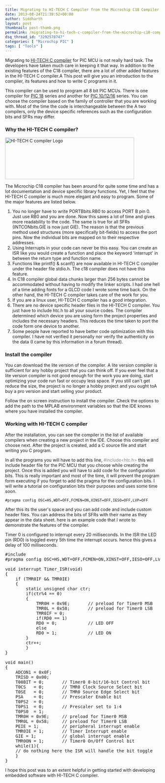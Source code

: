 ```yaml
---
title: Migrating to HI-TECH C Compiler from the Microchip C18 Compiler
date: 2013-08-24T21:39:52+00:00
author: Siddharth
layout: post
thumbnail: post-thumb.png
permalink: /migrating-to-hi-tech-c-compiler-from-the-microchip-c18-compiler/
dsq_thread_id: "3292578747"
categories: [ "Microchip PIC" ]
tags: [ "Tools" ]
---
```


Migrating to <a title="Visit Microchip Product Page" href="http://www.microchip.com/stellent/idcplg?IdcService=SS_GET_PAGE&nodeId=1406&dDocName=en535448" target="_blank">HI-TECH C compiler</a> for PIC MCU is not really hard task. The developers have taken much care in keeping it that way. In addition to the existing features of the C18 compiler, there are a lot of other added features in the HI-TECH C compiler.A This post will give you an introduction to the compiler, its features and how to write C programs in it.

This compiler can be used to program all 8 bit PIC MCUs. There is one compiler for <a title="Download Compiler Here" href="http://www.microchip.com/stellent/idcplg?IdcService=SS_GET_PAGE&nodeId=1406&dDocName=en542861" target="_blank">PIC 18</a> series and another for <a title="Download Compiler Here" href="http://www.microchip.com/stellent/idcplg?IdcService=SS_GET_PAGE&nodeId=1406&dDocName=en542849" target="_blank">PIC 10/12/16</a> series. You can choose the compiler based on the family of controller that you are working with. Most of the time the code is interchangeable between the A two compilers, only the device specific references such as the configuration bits and SFRs may differ.

### Why the HI-TECH C compiler?

<img class="aligncenter size-full wp-image-1813" src="/images/posts/2013/08/HTSoft.gif" alt="HI-TECH C compiler Logo" width="420" height="136" />
  
The Microchip C18 compiler has been around for quite some time and has a lot documentation and device specific library functions. Yet, I feel that the HI-TECH C compiler is much more elegant and easy to program. Some of the major features are listed below.

  1. You no longer have to write PORTBbits.RB0 to access PORT B pin 0. Just use RB0 and you are done. Now this saves a lot of time and gives more readability to the code. The same is true for all SFRs (INTCONbits.GIE is now just GIE). The reason is that the previous method used structures (more specifically bit-fields) to access the port pins. Now the individual bits are mapped on to their respective addresses.
  2. Using Interrupts in your code can never be this easy. You can create an ISR like you would create a function and place the keyword 'interrupt' in between the return type and function name.
  3. Functions like printf() & scanf() are now available in HI-TECH C compiler under the header file stdio.h. The c18 compiler does not have this feature.
  4. In C18 compiler global data chunks larger than 256 bytes cannot be accommodated without having to modify the linker scripts. I had one hell of a time adding fonts for a GLCD code I wrote some time back. On the other hand, the HI-TECH C compiler takes care of the work for you.
  5. If you are a linux user, HI-TECH C compiler has a good integration.
  6. There are no device specific header files in the HI-TECH C compiler. You just have to include htc.h to all your source codes. The compiler determined which device you are using form the project properties and includes the necessary headers. This reduces the time taken to port the code form one device to another.
  7. Some people have reported to have better code optimization with this compiler. I have not verified it personally nor verify the authenticity on the data (I came by this information in a forum thread).

### Install the compiler

You can download the lite version of the compiler. A lite version compiler is sufficient for any hobby project that you can think off. If you ever feel that a lite version compiler is not good enough for the work you are doing, start optimizing your code run fast or occupy less space. If you still can't get reduce the size, the project is no longer a hobby project and you ought toA buy a pro version and start selling your product.

Follow the on screen instruction to install the compiler. Check the options to add the path to the MPLAB environment variables so that the IDE knows where you have installed the compiler.

### Working with HI-TECH C compiler

After the installation, you can see the compiler in the list of available compilers when creating a new project in the IDE. Choose this compiler and choose next. After the project is created, add a C source file and start writing you C program.

In all the programs you will have to add this line, <span style="color: #888888;">#include<htc.h></span> this will include header file for the PIC MCU that you choose while creating the project. Once this is added you will have to add code for the configuration bits. This is really important and most of the time, it will prevent the program form executing if you forget to add the pragma for the configuration bits. I will write a tutorial on configuration bits their purposes and uses some time soon.

`#pragma config OSC=HS,WDT=OFF,FCMEN=ON,XINST=OFF,IESO=OFF,LVP=OFF`

After this its the user's space and you can add code and include custom header files. You can address the bits of SFRs with their name as they appear in the data sheet. here is an example code that I wrote to demonstrate the features of the compiler.

Timer 0 is configured to interrupt every 20 milliseconds. In the ISR the LED pin (RD0) is toggled every 5th time the interrupt occurs. hence this gives a delay of 100 milliseconds.

<pre>#include<htc.h>
#pragma config OSC=HS,WDT=OFF,FCMEN=ON,XINST=OFF,IESO=OFF,LVP=OFF

void interrupt Timer_ISR(void)
{
    if (TMR0IF && TMR0IE)
    {
        static unsigned char ctr;
        if(ctr%4 == 0)
        {
            TMR0H = 0x9E;       // preload for Timer0 MSB
            TMR0L = 0x58;       // preload for Timer0 LSB
            TMR0IF = 0;
            if(RD0 == 1)
            RD0 = 0;            // LED OFF
            else
            RD0 = 1;            // LED ON
        }
        ctr++;
        }
}

void main()
{
    ADCON1 = 0x0F;
    TRISD = 0x00;
    T08BIT = 0;       // Timer0 8-bit/16-bit Control bit
    T0CS   = 0;       // TMR0 Clock Source Select bit
    T0SE   = 0;       // TMR0 Source Edge Select bit
    PSA    = 0;       // Prescaler Enable bit
    T0PS2  = 0;
    T0PS1  = 0;       // Prescaler set to 1:4
    T0PS0  = 1;
    TMR0H = 0x9E;     // preload for Timer0 MSB
    TMR0L = 0x58;     // preload for Timer0 LSB
    PEIE = 1;         // peripheral interrupt enable
    TMR0IE = 1;       // Timer Interrupt enable
    GIE = 1;          // global interrupt enable
    TMR0ON = 1;       // Timer0 On/Off Control bit
    while(1){
    // do nothing here the ISR will handle the bit toggle
    }
}</pre>

I hope this post was to an extent helpful in getting started with developing embedded software with HI-TECH C compiler.